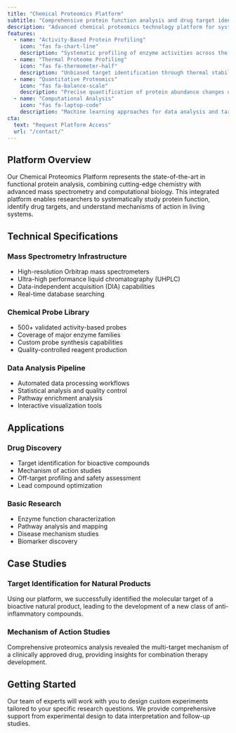 ```yaml
---
title: "Chemical Proteomics Platform"
subtitle: "Comprehensive protein function analysis and drug target identification"
description: "Advanced chemical proteomics technology platform for systematic protein function studies"
features:
  - name: "Activity-Based Protein Profiling"
    icon: "fas fa-chart-line"
    description: "Systematic profiling of enzyme activities across the entire proteome using activity-based probes"
  - name: "Thermal Proteome Profiling"
    icon: "fas fa-thermometer-half"
    description: "Unbiased target identification through thermal stability changes upon compound binding"
  - name: "Quantitative Proteomics"
    icon: "fas fa-balance-scale"
    description: "Precise quantification of protein abundance changes using advanced mass spectrometry"
  - name: "Computational Analysis"
    icon: "fas fa-laptop-code"
    description: "Machine learning approaches for data analysis and target prediction"
cta:
  text: "Request Platform Access"
  url: "/contact/"
---
```


## Platform Overview

Our Chemical Proteomics Platform represents the state-of-the-art in functional protein analysis, combining cutting-edge chemistry with advanced mass spectrometry and computational biology. This integrated platform enables researchers to systematically study protein function, identify drug targets, and understand mechanisms of action in living systems.

## Technical Specifications

### Mass Spectrometry Infrastructure
- High-resolution Orbitrap mass spectrometers
- Ultra-high performance liquid chromatography (UHPLC)
- Data-independent acquisition (DIA) capabilities
- Real-time database searching

### Chemical Probe Library
- 500+ validated activity-based probes
- Coverage of major enzyme families
- Custom probe synthesis capabilities
- Quality-controlled reagent production

### Data Analysis Pipeline
- Automated data processing workflows
- Statistical analysis and quality control
- Pathway enrichment analysis
- Interactive visualization tools

## Applications

### Drug Discovery
- Target identification for bioactive compounds
- Mechanism of action studies
- Off-target profiling and safety assessment
- Lead compound optimization

### Basic Research
- Enzyme function characterization
- Pathway analysis and mapping
- Disease mechanism studies
- Biomarker discovery

## Case Studies

### Target Identification for Natural Products
Using our platform, we successfully identified the molecular target of a bioactive natural product, leading to the development of a new class of anti-inflammatory compounds.

### Mechanism of Action Studies
Comprehensive proteomics analysis revealed the multi-target mechanism of a clinically approved drug, providing insights for combination therapy development.

## Getting Started

Our team of experts will work with you to design custom experiments tailored to your specific research questions. We provide comprehensive support from experimental design to data interpretation and follow-up studies.